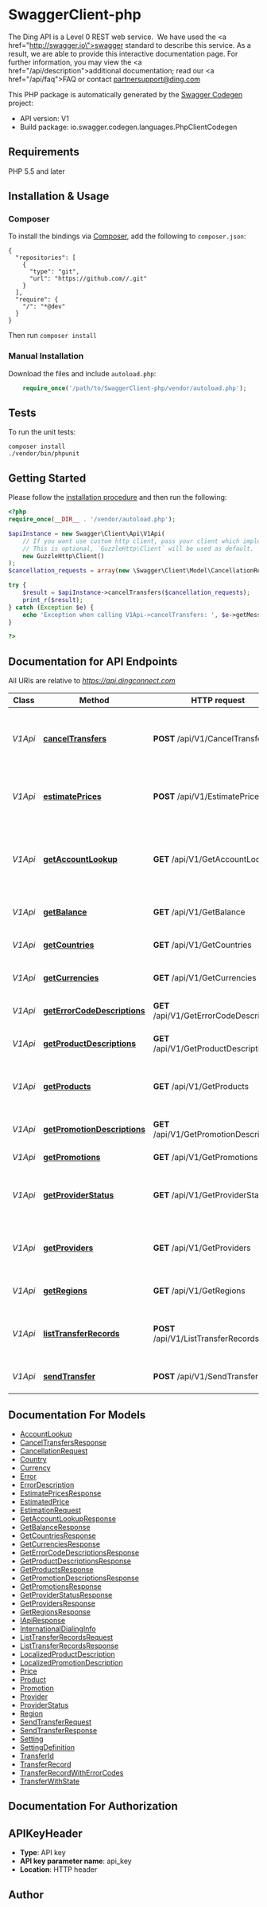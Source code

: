 # SwaggerClient-php
The Ding API is a Level 0 REST web service.  We have used the <a href=\"http://swagger.io\">swagger</a> standard to describe this service. As a result, we are able to provide this interactive documentation page. For further information, you may view the <a href=\"/api/description\">additional documentation</a>; read our <a href=\"/api/faq\">FAQ</a> or contact partnersupport@ding.com

This PHP package is automatically generated by the [Swagger Codegen](https://github.com/swagger-api/swagger-codegen) project:

- API version: V1
- Build package: io.swagger.codegen.languages.PhpClientCodegen

## Requirements

PHP 5.5 and later

## Installation & Usage
### Composer

To install the bindings via [Composer](http://getcomposer.org/), add the following to `composer.json`:

```
{
  "repositories": [
    {
      "type": "git",
      "url": "https://github.com//.git"
    }
  ],
  "require": {
    "/": "*@dev"
  }
}
```

Then run `composer install`

### Manual Installation

Download the files and include `autoload.php`:

```php
    require_once('/path/to/SwaggerClient-php/vendor/autoload.php');
```

## Tests

To run the unit tests:

```
composer install
./vendor/bin/phpunit
```

## Getting Started

Please follow the [installation procedure](#installation--usage) and then run the following:

```php
<?php
require_once(__DIR__ . '/vendor/autoload.php');

$apiInstance = new Swagger\Client\Api\V1Api(
    // If you want use custom http client, pass your client which implements `GuzzleHttp\ClientInterface`.
    // This is optional, `GuzzleHttp\Client` will be used as default.
    new GuzzleHttp\Client()
);
$cancellation_requests = array(new \Swagger\Client\Model\CancellationRequest()); // \Swagger\Client\Model\CancellationRequest[] | An explicit list of records to cancel.

try {
    $result = $apiInstance->cancelTransfers($cancellation_requests);
    print_r($result);
} catch (Exception $e) {
    echo 'Exception when calling V1Api->cancelTransfers: ', $e->getMessage(), PHP_EOL;
}

?>
```

## Documentation for API Endpoints

All URIs are relative to *https://api.dingconnect.com*

Class | Method | HTTP request | Description
------------ | ------------- | ------------- | -------------
*V1Api* | [**cancelTransfers**](docs/Api/V1Api.md#canceltransfers) | **POST** /api/V1/CancelTransfers | Attempt to cancel transfers with the submitted TransferIds
*V1Api* | [**estimatePrices**](docs/Api/V1Api.md#estimateprices) | **POST** /api/V1/EstimatePrices | Estimate prices for send or receive values
*V1Api* | [**getAccountLookup**](docs/Api/V1Api.md#getaccountlookup) | **GET** /api/V1/GetAccountLookup | Get providers and product information for a specific account number
*V1Api* | [**getBalance**](docs/Api/V1Api.md#getbalance) | **GET** /api/V1/GetBalance | Get the current agent balance
*V1Api* | [**getCountries**](docs/Api/V1Api.md#getcountries) | **GET** /api/V1/GetCountries | Get a list of supported countries
*V1Api* | [**getCurrencies**](docs/Api/V1Api.md#getcurrencies) | **GET** /api/V1/GetCurrencies | Get a list of supported currencies
*V1Api* | [**getErrorCodeDescriptions**](docs/Api/V1Api.md#geterrorcodedescriptions) | **GET** /api/V1/GetErrorCodeDescriptions | Get a list of error code descriptions
*V1Api* | [**getProductDescriptions**](docs/Api/V1Api.md#getproductdescriptions) | **GET** /api/V1/GetProductDescriptions | Get localized strings for products
*V1Api* | [**getProducts**](docs/Api/V1Api.md#getproducts) | **GET** /api/V1/GetProducts | Get a list of products that can be used in SendTransfer
*V1Api* | [**getPromotionDescriptions**](docs/Api/V1Api.md#getpromotiondescriptions) | **GET** /api/V1/GetPromotionDescriptions | Get localized strings for promotions
*V1Api* | [**getPromotions**](docs/Api/V1Api.md#getpromotions) | **GET** /api/V1/GetPromotions | Get a list of promotions
*V1Api* | [**getProviderStatus**](docs/Api/V1Api.md#getproviderstatus) | **GET** /api/V1/GetProviderStatus | Get the current status of product providers
*V1Api* | [**getProviders**](docs/Api/V1Api.md#getproviders) | **GET** /api/V1/GetProviders | Get a list of product providers available to the agent
*V1Api* | [**getRegions**](docs/Api/V1Api.md#getregions) | **GET** /api/V1/GetRegions | Get a list of regions on the system
*V1Api* | [**listTransferRecords**](docs/Api/V1Api.md#listtransferrecords) | **POST** /api/V1/ListTransferRecords | Query transfers that were submitted to the system
*V1Api* | [**sendTransfer**](docs/Api/V1Api.md#sendtransfer) | **POST** /api/V1/SendTransfer | Send a transfer to an account


## Documentation For Models

 - [AccountLookup](docs/Model/AccountLookup.md)
 - [CancelTransfersResponse](docs/Model/CancelTransfersResponse.md)
 - [CancellationRequest](docs/Model/CancellationRequest.md)
 - [Country](docs/Model/Country.md)
 - [Currency](docs/Model/Currency.md)
 - [Error](docs/Model/Error.md)
 - [ErrorDescription](docs/Model/ErrorDescription.md)
 - [EstimatePricesResponse](docs/Model/EstimatePricesResponse.md)
 - [EstimatedPrice](docs/Model/EstimatedPrice.md)
 - [EstimationRequest](docs/Model/EstimationRequest.md)
 - [GetAccountLookupResponse](docs/Model/GetAccountLookupResponse.md)
 - [GetBalanceResponse](docs/Model/GetBalanceResponse.md)
 - [GetCountriesResponse](docs/Model/GetCountriesResponse.md)
 - [GetCurrenciesResponse](docs/Model/GetCurrenciesResponse.md)
 - [GetErrorCodeDescriptionsResponse](docs/Model/GetErrorCodeDescriptionsResponse.md)
 - [GetProductDescriptionsResponse](docs/Model/GetProductDescriptionsResponse.md)
 - [GetProductsResponse](docs/Model/GetProductsResponse.md)
 - [GetPromotionDescriptionsResponse](docs/Model/GetPromotionDescriptionsResponse.md)
 - [GetPromotionsResponse](docs/Model/GetPromotionsResponse.md)
 - [GetProviderStatusResponse](docs/Model/GetProviderStatusResponse.md)
 - [GetProvidersResponse](docs/Model/GetProvidersResponse.md)
 - [GetRegionsResponse](docs/Model/GetRegionsResponse.md)
 - [IApiResponse](docs/Model/IApiResponse.md)
 - [InternationalDialingInfo](docs/Model/InternationalDialingInfo.md)
 - [ListTransferRecordsRequest](docs/Model/ListTransferRecordsRequest.md)
 - [ListTransferRecordsResponse](docs/Model/ListTransferRecordsResponse.md)
 - [LocalizedProductDescription](docs/Model/LocalizedProductDescription.md)
 - [LocalizedPromotionDescription](docs/Model/LocalizedPromotionDescription.md)
 - [Price](docs/Model/Price.md)
 - [Product](docs/Model/Product.md)
 - [Promotion](docs/Model/Promotion.md)
 - [Provider](docs/Model/Provider.md)
 - [ProviderStatus](docs/Model/ProviderStatus.md)
 - [Region](docs/Model/Region.md)
 - [SendTransferRequest](docs/Model/SendTransferRequest.md)
 - [SendTransferResponse](docs/Model/SendTransferResponse.md)
 - [Setting](docs/Model/Setting.md)
 - [SettingDefinition](docs/Model/SettingDefinition.md)
 - [TransferId](docs/Model/TransferId.md)
 - [TransferRecord](docs/Model/TransferRecord.md)
 - [TransferRecordWithErrorCodes](docs/Model/TransferRecordWithErrorCodes.md)
 - [TransferWithState](docs/Model/TransferWithState.md)


## Documentation For Authorization


## APIKeyHeader

- **Type**: API key
- **API key parameter name**: api_key
- **Location**: HTTP header


## Author




